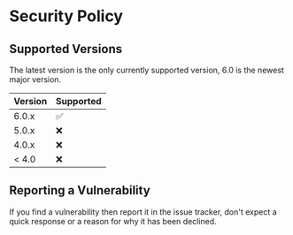 # Security Policy

## Supported Versions

The latest version is the only currently supported version, 6.0 is the newest major version.

| Version | Supported          |
| ------- | ------------------ |
| 6.0.x   | :white_check_mark: |
| 5.0.x   | :x:                |
| 4.0.x   | :x:                |
| < 4.0   | :x:                |

## Reporting a Vulnerability

If you find a vulnerability then report it in the issue tracker, don't expect a quick response or a reason for why it has been declined.
